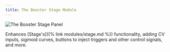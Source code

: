 ```yaml
---
title: The Booster Stage Module
---
```

![The Booster Stage Panel](panel.svg)

Enhances [Stage's]({% link modules/stage.md %}) functionality,
adding CV inputs,
sigmoid curves,
buttons to inject triggers and other control signals,
and more.
